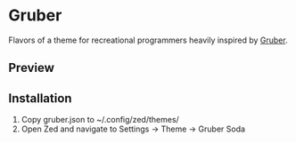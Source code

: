# Gruber
Flavors of a theme for recreational programmers heavily inspired by [Gruber](https://github.com/rexim/gruber-darker-theme).

## Preview

## Installation
1. Copy gruber.json to ~/.config/zed/themes/
2. Open Zed and navigate to Settings -> Theme -> Gruber Soda
